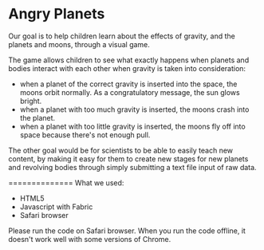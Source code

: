 Angry Planets
==============

Our goal is to help children learn about the effects of gravity, and the planets and moons, through a visual game.

The game allows children to see what exactly happens when planets and bodies interact with each other when gravity is taken into consideration:
- when a planet of the correct gravity is inserted into the space, the moons orbit normally. As a congratulatory message, the sun glows bright.
- when a planet with too much gravity is inserted, the moons crash into the planet.
- when a planet with too little gravity is inserted, the moons fly off into space because there's not enough pull.

The other goal would be for scientists to be able to easily teach new content, by making it easy for them to create new stages for new planets and revolving bodies through simply submitting a text file input of raw data.


==============
What we used:
- HTML5
- Javascript with Fabric
- Safari browser

Please run the code on Safari browser.
When you run the code offline, it doesn't work well with some versions of Chrome.
